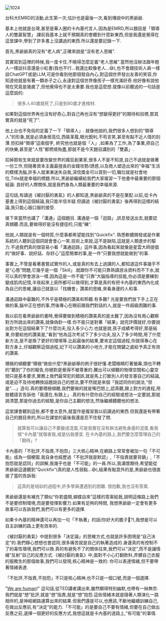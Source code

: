 ![1024](https://i.imgur.com/QydumsX.jpeg)

台科大EMRD的活動,此生第一次,估計也是最後一次,看到傳說中的黑爺爺.

基本上他就是台灣,甚至是華人圈的卡內基代言人.因為是EMRD,所以題目是「領導人的雙贏智慧」.課前我基本上就不預期真的會聽到什麼新東西,但是我還是覺得在這堂課中,學到了許多書上沒講過的東西.所以還是要記錄一下.

首先,黑爺爺真的沒有“老人病”,正確來說是“沒有老人思維”.

其實寫到這裡的時候,我一度卡住,不曉得怎麼定義“老人思維”.當然他沒辦法跟年輕人一樣談抖音還是小紅書(我也不行...我還比較像老人...😅),也不會跟技術人員一樣談ChatGPT或是LLM,可是你看到他那個發自內心,對這個世界發出友善的笑容,你知道他就是有著一顆赤子之心,永遠對這個世界像孩子一樣充滿好奇.他好像有說他現在究竟是幾歲了,但他覺得也不是太重要.我也是這麼想.就像以前聽過的一句話是這麼說的:

> 很多人40歲就死了,只是到80歲才進棺材.

如果對這個世界再也沒有好奇心,對自己再也沒有“想變得更好”的期待和目標,那其實真的就是“死了”.

他上台也不免俗的定義了一下「領導人」. 就像他說的,我們很多人想到的“領導人”的形象,就是必須身居高位,西裝革履,眼光銳利,不苟言笑,甚至有點不近人情的刻薄.但扣掉“領導”這兩個字, 終究他也就是個「人」,如果為了工作,為了事業,把自己的快樂,甚至是“人性”都燃燒殆盡,那就不是今天題目講到的「雙贏」.

扣掉那些生來就是要改變世界的瘋狂創業家,很多人不是不知道,自己不過就是做著一份工作,但隨著資本主義最擅長的金錢攻勢/誘惑,以及商人塑造出來的“幸福”生活的模樣洗腦,許多人就漸漸迷失自我,深信獎金可以買到一切,職位就是社會地位,Title就是幸福的標題.所以,黑爺爺繼續給我們大家複習一下他書中最重要的那個結論: 良好的人際關係,就是我們身為人類最重要的幸福來源.

這句話,有讀過《被討厭的勇氣》的人都知道,黑爺爺真的不是在業配.以前,從卡內基書上得到這個結論,我只能半信半疑.但讀過《被討厭的勇氣》後再得到這樣的結論,我只能心服口服的接受.

接下來當然也講了「溝通」這個題目. 溝通是一個「迴路」,訊息發送出去,就要認真傾聽.而且,要做得好是沒有捷徑的,只能“練“.

他說,人類就是有一個特質,什麼事都希望能找到”Quickfix“. 熟悉軟體開發或是作業系統的人聽到這個詞就會會心一笑.技術上來說,這不是缺陷,這就是人類進步的驅力.不過我們真的很容易小看「溝通迴路」這件事,因為看起來就像是星雲大師提倡的“做好事、說好話、存好心”這麼簡單的事,是一件“只要我想就能做到”的事.

事實上,不管是看著書嘗試實作的人,或是真的有去上過課的人,都知道這件事幾乎不是“心態”問題,它幾乎是一個「Skill」.就跟你不可能只靠熟讀游泳資料而不下水,就可以真的學會游泳一樣.因為這是一件不能“只靠”大腦指導的技能,你必須是要練到變成肌肉記憶,半夜起來上廁所都可以做得到,才算是真的有把卡內基的東西內化成為自己的思維,讓自己就是以「找機會」讚美的思維,來看身邊的人和事.

溝通迴路中最難的,不外乎是積極的讚美和聆聽.有多難? 光是要我們放下手上正在做的事,腦中正在想的事,然後專心在眼前跟我們對話的人,就是一件超級困難的事.

我以前在看黑爺爺的書時,覺得要做到積極的讚美真的是太難了,因為沒有用心觀察對方所說出來的讚美,就像偽鈔一樣.你不能只是對著「結果」說完評價就好,你要說出對方在這個結果下了什麼功夫,投入多少心力.也就是說,孩子成績考得好,那是結果,你要給他的讚美是,”看到“他為這次考試下了多少功夫,投入了多少時間,用了什麼新方法,是不是換了更好的環境等.比起最後的結果,要肯定這個過程,你就得專心在對方身上,仔細觀察這個過程,記下可以讚美的小地方,才能在關鍵之處給予真正有效的讚美.

積極的傾聽要“積極”做些什麼?黑爺爺舉的例子很好懂.老闆眼睛盯著螢幕,頭也不轉的“聽到”了你的報告,你絕對是覺得不被尊重的.騰出可以傾聽的物理空間和心靈空間只是基本要求,實務上我們最常犯的錯誤,就是馬上打斷別人的發言塞自己的結論,或是迫不及待地轉換話題說自己的想法,要不然就是來個「我認同你的說法,“但是”....」造句.真的要積極傾聽,我們要做的就是嘴巴閉上,認真聽,跟上對方的進程,用肢體語言告訴他「我還在,有跟上」.真的有什麼你自己的經驗或想法一定要說,那就說清楚,那是你過去的經驗,是你自己主觀的想法,然後繼續聽聽他的想法.

這堂課會聽到這些,都不會太意外,就當作是複習我以前讀過的東西.但我還是有帶著自己的題目來的,所以在課堂的最後我還是忍不住發了問.

> 就算我可以讓自己不要變成混蛋,可是我實在沒有辦法避免身邊的混蛋,看我很“卡內基”就傷害我,或是佔我便宜.
> 在卡內基的路上,我們要怎麼管理自己的「期待」?

卡內基的「不批評,不指責,不抱怨」三大核心精神,在網路上常常會被加一句「不可能」成為一個梗圖.我自身也經歷過「不批評就是默認」,「不指責就要背鍋」,「不抱怨就是認同」的誤解,我幾乎也是「不可能」的一員.所以,我滿懷期待,希望能從黑爺爺這邊聽到”Quickfix“(真的是人性弱點...😅),結果有點意外的是,黑爺爺也很直接了當的告訴我:

> 這真的是培訓的過程中,許多學員遭遇到的困難.
> 很抱歉,我也沒有答案.

黑爺爺還是有補充了類似“你若盛開,蝴蝶自來”這樣的答案給我,說明這條路上我們不是要控制環境,而是要發揮影響力.如果有足夠的時間, 我想黑爺爺一定會有更多故事可以告訴我們,我們可以有更多的選擇.

如果卡內基的精神還可以再加一句「不執著」的話(你好大的膽子🥴?),我想是可以自主訓練的路上更有效率的.

《被討厭的勇氣》中提到很多「決定論」的思維方式,也就是許多困境是“自己決定”的.我們靜心想想也會認同,很多痛苦就是自己的執著造成的.身邊真的有控制不了的毒性環境,我們可以換.真的有避免不了的關係往來,我們可以“決定”,而不是讓情緒“反射”自己的反應方式.《被討厭的勇氣》中,面對不小心打翻飲料,弄髒自己衣服的服務生的那個故事,我們可以發現,核心精神是一致的: 你可以表達情緒,但不要帶著情緒表達.

「不批評,不指責,不抱怨」不只是核心精神,也不只是一個口號,而是一個選擇.

"[We are human](https://www.ted.com/talks/robert_waldinger_what_makes_a_good_life_lessons_from_the_longest_study_on_happiness?utm_campaign=tedspread&utm_medium=referral&utm_source=tedcomshare)!" 這句話,從TED講者講出來,雖然顯得特別幽默,也帶有一絲無奈.我們就是“想”批評,就是“想”指責,就是“想”抱怨.這些情緒本就是隨著人類演化一路相伴的,是神經網路運算出來的結果.但我們還是可以,也應該,不斷地繼續訓練自己,在做出反應前,有“決定”的能力.「不可能」的是要自己不要有情緒,但要在自己做出反應之前,選擇一個更好的反應方式,我想這就是卡內基的道路上,“有可能”的事情.